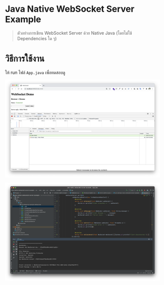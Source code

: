 # Java Native WebSocket Server Example

> ตัวอย่างการเขียน WebSocket Server ด้วย Native Java (โดยไม่ใช้ Dependencies ใด ๆ)

 # วิธีการใช้งาน 
 
 ให้ run ไฟล์ `App.java` เพื่อทดสอบดู
 
 ![](./demo.png)
 
 ![](./running.png)
